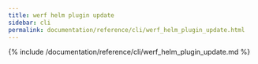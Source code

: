 ```yaml
---
title: werf helm plugin update
sidebar: cli
permalink: documentation/reference/cli/werf_helm_plugin_update.html
---
```


{% include /documentation/reference/cli/werf_helm_plugin_update.md %}
